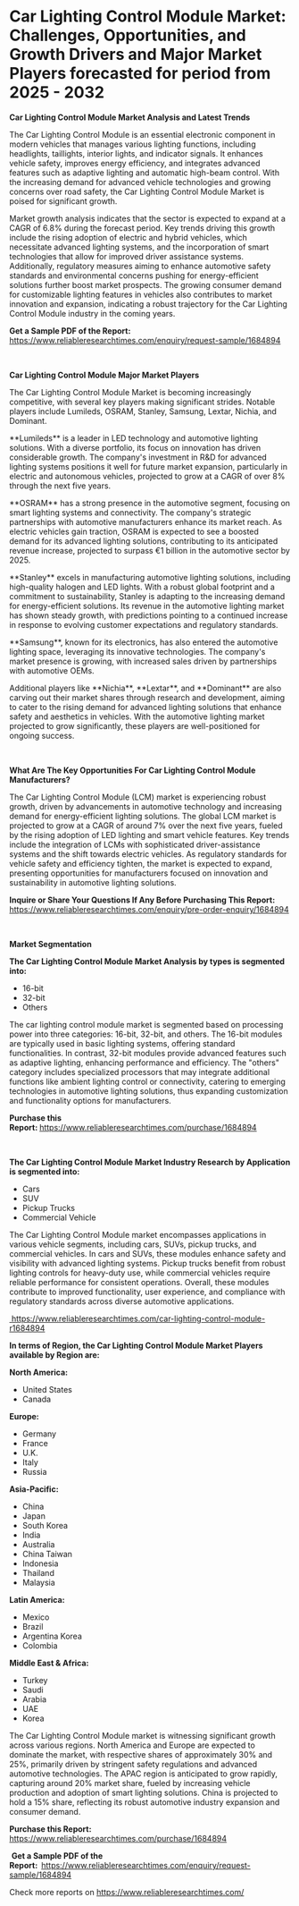 <p><h1>Car Lighting Control Module Market: Challenges, Opportunities, and Growth Drivers and Major Market Players forecasted for period from 2025 - 2032</h1></p><p><strong>Car Lighting Control Module Market Analysis and Latest Trends</strong></p>
<p><p>The Car Lighting Control Module is an essential electronic component in modern vehicles that manages various lighting functions, including headlights, taillights, interior lights, and indicator signals. It enhances vehicle safety, improves energy efficiency, and integrates advanced features such as adaptive lighting and automatic high-beam control. With the increasing demand for advanced vehicle technologies and growing concerns over road safety, the Car Lighting Control Module Market is poised for significant growth.</p><p>Market growth analysis indicates that the sector is expected to expand at a CAGR of 6.8% during the forecast period. Key trends driving this growth include the rising adoption of electric and hybrid vehicles, which necessitate advanced lighting systems, and the incorporation of smart technologies that allow for improved driver assistance systems. Additionally, regulatory measures aiming to enhance automotive safety standards and environmental concerns pushing for energy-efficient solutions further boost market prospects. The growing consumer demand for customizable lighting features in vehicles also contributes to market innovation and expansion, indicating a robust trajectory for the Car Lighting Control Module industry in the coming years.</p></p>
<p><strong>Get a Sample PDF of the Report:&nbsp;</strong> <a href="https://www.reliableresearchtimes.com/enquiry/request-sample/1684894?utm_campaign=3576&utm_medium=2&utm_source=Github&utm_content=ia&utm_term=30032025&utm_id=car-lighting-control-module">https://www.reliableresearchtimes.com/enquiry/request-sample/1684894</a></p>
<p>&nbsp;</p>
<p><strong>Car Lighting Control Module Major Market Players</strong></p>
<p><p>The Car Lighting Control Module Market is becoming increasingly competitive, with several key players making significant strides. Notable players include Lumileds, OSRAM, Stanley, Samsung, Lextar, Nichia, and Dominant. </p><p>**Lumileds** is a leader in LED technology and automotive lighting solutions. With a diverse portfolio, its focus on innovation has driven considerable growth. The company's investment in R&D for advanced lighting systems positions it well for future market expansion, particularly in electric and autonomous vehicles, projected to grow at a CAGR of over 8% through the next five years.</p><p>**OSRAM** has a strong presence in the automotive segment, focusing on smart lighting systems and connectivity. The company's strategic partnerships with automotive manufacturers enhance its market reach. As electric vehicles gain traction, OSRAM is expected to see a boosted demand for its advanced lighting solutions, contributing to its anticipated revenue increase, projected to surpass €1 billion in the automotive sector by 2025.</p><p>**Stanley** excels in manufacturing automotive lighting solutions, including high-quality halogen and LED lights. With a robust global footprint and a commitment to sustainability, Stanley is adapting to the increasing demand for energy-efficient solutions. Its revenue in the automotive lighting market has shown steady growth, with predictions pointing to a continued increase in response to evolving customer expectations and regulatory standards.</p><p>**Samsung**, known for its electronics, has also entered the automotive lighting space, leveraging its innovative technologies. The company's market presence is growing, with increased sales driven by partnerships with automotive OEMs. </p><p>Additional players like **Nichia**, **Lextar**, and **Dominant** are also carving out their market shares through research and development, aiming to cater to the rising demand for advanced lighting solutions that enhance safety and aesthetics in vehicles. With the automotive lighting market projected to grow significantly, these players are well-positioned for ongoing success.</p></p>
<p>&nbsp;</p>
<p><strong>What Are The Key Opportunities For Car Lighting Control Module Manufacturers?</strong></p>
<p><p>The Car Lighting Control Module (LCM) market is experiencing robust growth, driven by advancements in automotive technology and increasing demand for energy-efficient lighting solutions. The global LCM market is projected to grow at a CAGR of around 7% over the next five years, fueled by the rising adoption of LED lighting and smart vehicle features. Key trends include the integration of LCMs with sophisticated driver-assistance systems and the shift towards electric vehicles. As regulatory standards for vehicle safety and efficiency tighten, the market is expected to expand, presenting opportunities for manufacturers focused on innovation and sustainability in automotive lighting solutions.</p></p>
<p><strong>Inquire or Share Your Questions If Any Before Purchasing This Report:</strong> <a href="https://www.reliableresearchtimes.com/enquiry/pre-order-enquiry/1684894?utm_campaign=3576&utm_medium=2&utm_source=Github&utm_content=ia&utm_term=30032025&utm_id=car-lighting-control-module">https://www.reliableresearchtimes.com/enquiry/pre-order-enquiry/1684894</a></p>
<p>&nbsp;</p>
<p><strong>Market Segmentation</strong></p>
<p><strong>The Car Lighting Control Module Market Analysis by types is segmented into:</strong></p>
<p><ul><li>16-bit</li><li>32-bit</li><li>Others</li></ul></p>
<p><p>The car lighting control module market is segmented based on processing power into three categories: 16-bit, 32-bit, and others. The 16-bit modules are typically used in basic lighting systems, offering standard functionalities. In contrast, 32-bit modules provide advanced features such as adaptive lighting, enhancing performance and efficiency. The "others" category includes specialized processors that may integrate additional functions like ambient lighting control or connectivity, catering to emerging technologies in automotive lighting solutions, thus expanding customization and functionality options for manufacturers.</p></p>
<p><strong>Purchase this Report:&nbsp;</strong><a href="https://www.reliableresearchtimes.com/purchase/1684894?utm_campaign=3576&utm_medium=2&utm_source=Github&utm_content=ia&utm_term=30032025&utm_id=car-lighting-control-module">https://www.reliableresearchtimes.com/purchase/1684894</a></p>
<p>&nbsp;</p>
<p><strong>The Car Lighting Control Module Market Industry Research by Application is segmented into:</strong></p>
<p><ul><li>Cars</li><li>SUV</li><li>Pickup Trucks</li><li>Commercial Vehicle</li></ul></p>
<p><p>The Car Lighting Control Module market encompasses applications in various vehicle segments, including cars, SUVs, pickup trucks, and commercial vehicles. In cars and SUVs, these modules enhance safety and visibility with advanced lighting systems. Pickup trucks benefit from robust lighting controls for heavy-duty use, while commercial vehicles require reliable performance for consistent operations. Overall, these modules contribute to improved functionality, user experience, and compliance with regulatory standards across diverse automotive applications.</p></p>
<p><a href="https://www.reliableresearchtimes.com/car-lighting-control-module-r1684894?utm_campaign=3576&utm_medium=2&utm_source=Github&utm_content=ia&utm_term=30032025&utm_id=car-lighting-control-module">&nbsp;https://www.reliableresearchtimes.com/car-lighting-control-module-r1684894</a></p>
<p><strong>In terms of Region, the Car Lighting Control Module Market Players available by Region are:</strong></p>
<p>
    <p> <strong> North America: </strong>
        <ul>
            <li>United States</li>
            <li>Canada</li>
        </ul>
        </p> 
    <p> <strong> Europe: </strong>
        <ul>
            <li>Germany</li>
            <li>France</li>
            <li>U.K.</li>
            <li>Italy</li>
            <li>Russia</li>
        </ul>
        </p> 
    <p> <strong> Asia-Pacific: </strong>
        <ul>
            <li>China</li>
            <li>Japan</li>
            <li>South Korea</li>
            <li>India</li>
            <li>Australia</li>
            <li>China Taiwan</li>
            <li>Indonesia</li>
            <li>Thailand</li>
            <li>Malaysia</li>
        </ul>
        </p> 
    <p> <strong> Latin America: </strong>
        <ul>
            <li>Mexico</li>
            <li>Brazil</li>
            <li>Argentina Korea</li>
            <li>Colombia</li>
        </ul>
        </p> 
    <p> <strong> Middle East & Africa: </strong>
        <ul>
            <li>Turkey</li>
            <li>Saudi</li>
            <li>Arabia</li>
            <li>UAE</li>
            <li>Korea</li>
        </ul>
    </p>
    </p>
<p><p>The Car Lighting Control Module market is witnessing significant growth across various regions. North America and Europe are expected to dominate the market, with respective shares of approximately 30% and 25%, primarily driven by stringent safety regulations and advanced automotive technologies. The APAC region is anticipated to grow rapidly, capturing around 20% market share, fueled by increasing vehicle production and adoption of smart lighting solutions. China is projected to hold a 15% share, reflecting its robust automotive industry expansion and consumer demand.</p></p>
<p><strong>Purchase this Report: </strong><a href="https://www.reliableresearchtimes.com/purchase/1684894?utm_campaign=3576&utm_medium=2&utm_source=Github&utm_content=ia&utm_term=30032025&utm_id=car-lighting-control-module">https://www.reliableresearchtimes.com/purchase/1684894</a></p>
<p>&nbsp;<strong>Get a Sample PDF of the Report:&nbsp;&nbsp;</strong><a href="https://www.reliableresearchtimes.com/enquiry/request-sample/1684894?utm_campaign=3576&utm_medium=2&utm_source=Github&utm_content=ia&utm_term=30032025&utm_id=car-lighting-control-module">https://www.reliableresearchtimes.com/enquiry/request-sample/1684894</a></p>
<p><strong></strong></p>
<p>Check more reports on <a href="https://www.reliableresearchtimes.com/?utm_campaign=3576&utm_medium=2&utm_source=Github&utm_content=ia&utm_term=30032025&utm_id=car-lighting-control-module">https://www.reliableresearchtimes.com/</a></p>